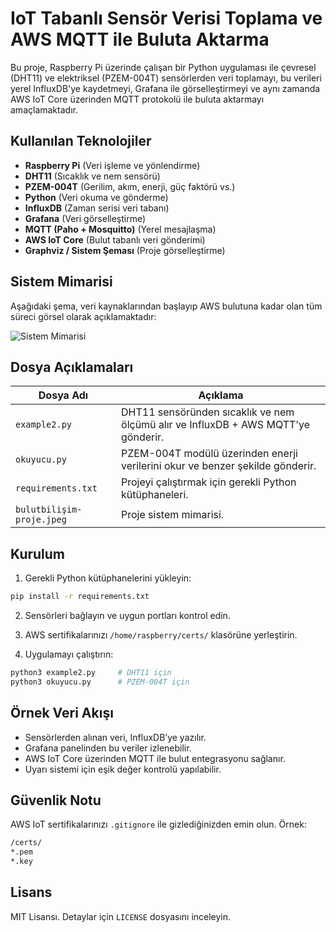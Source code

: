 # IoT Tabanlı Sensör Verisi Toplama ve AWS MQTT ile Buluta Aktarma

Bu proje, Raspberry Pi üzerinde çalışan bir Python uygulaması ile çevresel (DHT11) ve elektriksel (PZEM-004T) sensörlerden veri toplamayı, bu verileri yerel InfluxDB'ye kaydetmeyi, Grafana ile görselleştirmeyi ve aynı zamanda AWS IoT Core üzerinden MQTT protokolü ile buluta aktarmayı amaçlamaktadır.

## Kullanılan Teknolojiler

- **Raspberry Pi** (Veri işleme ve yönlendirme)
- **DHT11** (Sıcaklık ve nem sensörü)
- **PZEM-004T** (Gerilim, akım, enerji, güç faktörü vs.)
- **Python** (Veri okuma ve gönderme)
- **InfluxDB** (Zaman serisi veri tabanı)
- **Grafana** (Veri görselleştirme)
- **MQTT (Paho + Mosquitto)** (Yerel mesajlaşma)
- **AWS IoT Core** (Bulut tabanlı veri gönderimi)
- **Graphviz / Sistem Şeması** (Proje görselleştirme)

## Sistem Mimarisi

Aşağıdaki şema, veri kaynaklarından başlayıp AWS bulutuna kadar olan tüm süreci görsel olarak açıklamaktadır:

![Sistem Mimarisi](bulutbilişim-proje.jpeg)

##  Dosya Açıklamaları

| Dosya Adı          | Açıklama |
|--------------------|----------|
| `example2.py`      | DHT11 sensöründen sıcaklık ve nem ölçümü alır ve InfluxDB + AWS MQTT'ye gönderir. |
| `okuyucu.py`       | PZEM-004T modülü üzerinden enerji verilerini okur ve benzer şekilde gönderir. |
| `requirements.txt` | Projeyi çalıştırmak için gerekli Python kütüphaneleri. |
| `bulutbilişim-proje.jpeg` | Proje sistem mimarisi. |

##  Kurulum

1. Gerekli Python kütüphanelerini yükleyin:
```bash
pip install -r requirements.txt
```

2. Sensörleri bağlayın ve uygun portları kontrol edin.

3. AWS sertifikalarınızı `/home/raspberry/certs/` klasörüne yerleştirin.

4. Uygulamayı çalıştırın:
```bash
python3 example2.py     # DHT11 için
python3 okuyucu.py      # PZEM-004T için
```

##  Örnek Veri Akışı

- Sensörlerden alınan veri, InfluxDB’ye yazılır.
- Grafana panelinden bu veriler izlenebilir.
- AWS IoT Core üzerinden MQTT ile bulut entegrasyonu sağlanır.
- Uyarı sistemi için eşik değer kontrolü yapılabilir.

## Güvenlik Notu

AWS IoT sertifikalarınızı `.gitignore` ile gizlediğinizden emin olun. Örnek:
```bash
/certs/
*.pem
*.key
```

##  Lisans

MIT Lisansı. Detaylar için `LICENSE` dosyasını inceleyin.
